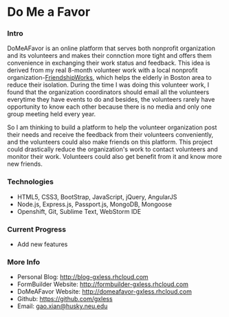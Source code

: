 # Do Me a Favor


### Intro
DoMeAFavor is an online platform that serves both nonprofit organization and its volunteers and makes their connction more tight and offers them convenience in exchanging their work status and feedback. This idea is derived from my real 8-month volunteer work with a local nonprofit organization-[FriendshipWorks](http://www.fw4elders.org), which helps the elderly in Boston area to reduce their isolation. During the time I was doing this volunteer work, I found that the organization coordinators should email all the volunteers everytime they have events to do and besides, the volunteers rarely have opportunity to know each other because there is no media and only one group meeting held every year.

So I am thinking to build a platform to help the volunteer organization post their needs and receive the feedback from their volunteers conveniently, and the volunteers could also make friends on this platform. This project could drastically reduce the organization's work to contact volunteers and monitor their work. Volunteers could also get benefit from it and know more new friends.


### Technologies
* HTML5, CSS3, BootStrap, JavaScript, jQuery, AngularJS
* Node.js, Express.js, Passport.js, MongoDB, Mongoose
* Openshift, Git, Sublime Text, WebStorm IDE


### Current Progress
* Add new features


### More Info
* Personal Blog: http://blog-gxless.rhcloud.com
* FormBuilder Website: http://formbuilder-gxless.rhcloud.com
* DoMeAFavor Website: http://domeafavor-gxless.rhcloud.com
* Github: https://github.com/gxless
* Email: gao.xian@husky.neu.edu